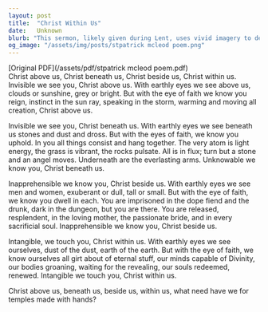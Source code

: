 ```yaml
---
layout: post
title:  "Christ Within Us"
date:   Unknown
blurb: "This sermon, likely given during Lent, uses vivid imagery to describe the omnipresence of Christ. It emphasizes the belief that Christ is not only above us, but also beneath us, beside us, and within us. The sermon suggests that Christ's presence is not confined to physical temples, but is found in all aspects of creation and within every individual."
og_image: "/assets/img/posts/stpatrick mcleod poem.png"
---
```

[Original PDF](/assets/pdf/stpatrick mcleod poem.pdf)    
Christ above us, Christ beneath us,
Christ beside us, Christ within us.
Invisible we see you, Christ above us.
With earthly eyes we see above us,
clouds or sunshine, grey or bright.
But with the eye of faith
we know you reign,
instinct in the sun ray,
speaking in the storm,
warming and moving all creation,
Christ above us.

Invisible we see you, Christ beneath us.
With earthly eyes we see beneath us
stones and dust and dross.
But with the eyes of faith,
we know you uphold.
In you
all things consist and hang together.
The very atom is light energy,
the grass is vibrant,
the rocks pulsate.
All is in flux;
turn but a stone and an angel moves.
Underneath are the everlasting arms.
Unknowable we know you, Christ beneath us.

Inapprehensible we know you, Christ beside us.
With earthly eyes we see men and women,
exuberant or dull, tall or small.
But with the eye of faith,
we know you dwell in each.
You are imprisoned in the dope fiend and the
drunk,
dark in the dungeon, but you are there.
You are released, resplendent,
in the loving mother, the passionate bride,
and in every sacrificial soul.
Inapprehensible we know you, Christ beside us.

Intangible, we touch you, Christ within us.
With earthly eyes we see ourselves,
dust of the dust, earth of the earth.
But with the eye of faith,
we know ourselves all girt about of eternal stuff,
our minds capable of Divinity,
our bodies groaning, waiting for the revealing,
our souls redeemed, renewed.
Intangible we touch you, Christ within us.

Christ above us, beneath us,
beside us, within us,
what need have we for temples made with hands?
